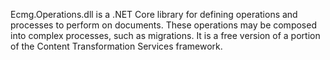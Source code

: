 ﻿Ecmg.Operations.dll is a .NET Core library for defining operations and processes to perform on documents.  These operations may be composed into complex processes, such as migrations.  It is a free version of a portion of the Content Transformation Services framework.
